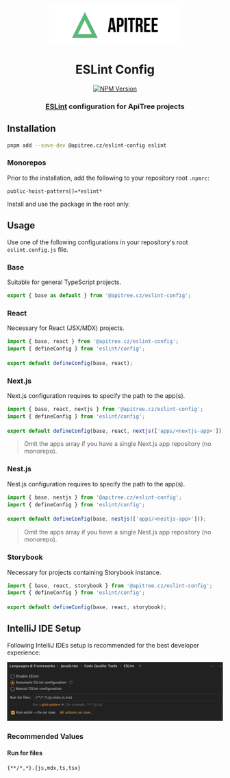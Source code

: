 <div align="center">

<a href="https://github.com/ApiTreeCZ">
<img alt="ApiTree s.r.o." src="../../public/apitree-logo.png" width="308" />
</a>

# ESLint Config

[![NPM Version](https://img.shields.io/npm/v/%40apitree.cz%2Feslint-config)](https://www.npmjs.com/package/@apitree.cz/eslint-config)

### [ESLint](https://eslint.org) configuration for ApiTree projects

</div>

## Installation

```bash
pnpm add --save-dev @apitree.cz/eslint-config eslint
```

### Monorepos

Prior to the installation, add the following to your repository root `.npmrc`:

```
public-hoist-pattern[]=*eslint*
```

Install and use the package in the root only.

## Usage

Use one of the following configurations in your repository's root `eslint.config.js` file.

### Base

Suitable for general TypeScript projects.

```javascript
export { base as default } from '@apitree.cz/eslint-config';
```

### React

Necessary for React (JSX/MDX) projects.

```javascript
import { base, react } from '@apitree.cz/eslint-config';
import { defineConfig } from 'eslint/config';

export default defineConfig(base, react);
```

### Next.js

Next.js configuration requires to specify the path to the app(s).

```javascript
import { base, react, nextjs } from '@apitree.cz/eslint-config';
import { defineConfig } from 'eslint/config';

export default defineConfig(base, react, nextjs(['apps/<nextjs-app>']));
```

> Omit the apps array if you have a single Next.js app repository (no monorepo).

### Nest.js

Nest.js configuration requires to specify the path to the app(s).

```javascript
import { base, nestjs } from '@apitree.cz/eslint-config';
import { defineConfig } from 'eslint/config';

export default defineConfig(base, nestjs(['apps/<nestjs-app>']));
```

> Omit the apps array if you have a single Nest.js app repository (no monorepo).

### Storybook

Necessary for projects containing Storybook instance.

```javascript
import { base, react, storybook } from '@apitree.cz/eslint-config';
import { defineConfig } from 'eslint/config';

export default defineConfig(base, react, storybook);
```

## IntelliJ IDE Setup

Following IntelliJ IDEs setup is recommended for the best developer experience:

<img alt="IntelliJ ESLint Flat Config Setup" src="../../public/intellij-eslint-setup.png" width="730" />

### Recommended Values

#### Run for files

```
{**/*,*}.{js,mdx,ts,tsx}
```
